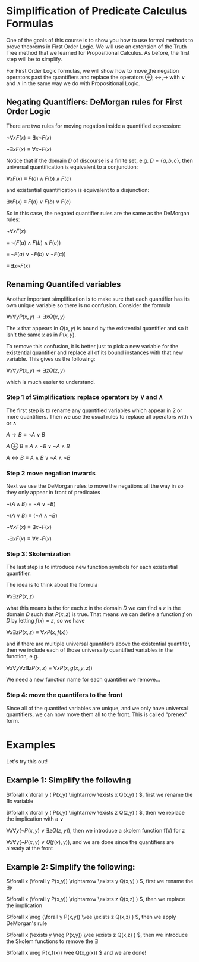 # Simplification of Predicate Calculus Formulas

One of the goals of this course is to show you how to use formal methods to prove theorems in First Order Logic.
We will use an extension of the Truth Tree method that we learned for Propositional Calculus. As before, the
first step will be to simplify.

For First Order Logic formulas, we will show how to move the negation operators past the quantifiers and
replace the operators $\oplus, \leftrightarrow, \rightarrow$ with $\vee$ and $\wedge$ in the same way we
do with Propositional Logic.

## Negating Quantifiers: DeMorgan rules for First Order Logic
There are two rules for moving negation inside a quantified expression:

$\neg \forall x F(x) \equiv \exists x \neg F(x)$

$\neg \exists x F(x) \equiv \forall x \neg F(x)$

Notice that if the domain $D$ of discourse is a finite set, e.g. $D=\{a,b,c\}$,
then universal quantification is equivalent to a conjunction:

$\forall x F(x)$  $\equiv$ $F(a) \wedge F(b) \wedge F(c)$

and existential quantification is equivalent to a disjunction:

$\exists x F(x)$  $\equiv$ $F(a) \vee F(b) \vee F(c)$

So in this case, the negated quantifier rules are the same as the DeMorgan rules:

$\neg \forall x F(x)$  

$\equiv$ $\neg ( F(a) \wedge F(b) \wedge F(c))$

$\equiv$ $\neg F(a) \vee \neg F(b) \vee \neg F(c))$

$\equiv$ $\exists x \neg F(x)$



## Renaming Quantifed variables
Another important simplification is to make sure that each quantifier has its own unique variable so there is no
confusion. Consider the formula

$\forall x \forall y  P(x,y) \rightarrow \exists x Q(x,y)$

The $x$ that appears in $Q(x,y)$ is bound by the existential quantifier and so it isn't the same $x$ as in $P(x,y)$.

To remove this confusion, it is better just to pick a new variable for the existential quantifier and replace all of its bound
instances with that new variable. This gives us the following:

$\forall x \forall y  P(x,y) \rightarrow \exists z Q(z,y)$

which is much easier to understand.

### Step 1 of Simplification: replace operators by $\vee$ and $\wedge$
The first step is to rename any quantified variables which appear in 2 or more quantifiers. Then we use the usual rules
to replace all operators with $\vee$ or $\wedge$

$A \rightarrow B \equiv \neg A \vee B$

$A \oplus B \equiv A\wedge \neg B \vee \neg A \wedge B$

$A \leftrightarrow B \equiv A\wedge B \vee \neg A \wedge \neg B$

### Step 2 move negation inwards
Next we use the DeMorgan rules to move the negations all the way in so they only appear in front of predicates

$\neg (A \wedge B) \equiv \neg A \vee \neg B)$

$\neg (A \vee B) \equiv (\neg A \wedge \neg B)$

$\neg \forall x F(x) \equiv \exists x \neg F(x)$

$\neg \exists x F(x) \equiv \forall x \neg F(x)$


### Step 3: Skolemization
The last step is to introduce new function symbols for each existential quantifier.

The idea is to think about the formula

$\forall x \exists z P(x,z)$

what this means is the for each $x$ in the domain $D$ we can find a $z$ in the domain $D$ such that $P(x,z)$ is true.
That means we can define a function $f$ on $D$ by letting $f(x)=z$, so we have

$\forall x \exists z P(x,z) \equiv \forall x P(x,f(x))$

and if there are multiple universal quantifers above the existential quantifer, then we include each of those universally
quantified variables in the function, e.g.

$\forall x \forall y \forall z \exists z P(x,z) \equiv \forall x P(x,g(x,y,z))$

We need a new function name for each quantifier we remove...

### Step 4: move the quantifers to the front
Since all of the quantifed variables are unique, and we only have universal quantifiers, we can now move them all to the front.
This is called "prenex" form.

# Examples
Let's try this out!

## Example 1: Simplify the following

$\forall x \forall y ( P(x,y) \rightarrow \exists x Q(x,y) ) $, first we rename the $\exists x$ variable

$\forall x \forall y ( P(x,y) \rightarrow \exists z Q(z,y) ) $, then we replace the implication with a $\vee$

$\forall x \forall y ( \neg P(x,y) \vee \exists z Q(z,y))$, then we introduce a skolem function f(x) for z

$\forall x \forall y ( \neg P(x,y) \vee Q(f(x),y))$, and we are done since the quantifiers are already at the front


## Example 2: Simplify the following:

$\forall x (\forall y  P(x,y)) \rightarrow \exists y Q(x,y) ) $, first we rename the $\exists y$

$\forall x (\forall y  P(x,y)) \rightarrow \exists z Q(x,z) ) $, then we replace the implication

$\forall x \neg (\forall y  P(x,y)) \vee \exists z Q(x,z) ) $, then we apply DeMorgan's rule

$\forall x (\exists y  \neg P(x,y)) \vee \exists z Q(x,z) ) $, then we introduce the Skolem functions to remove the $\exists$

$\forall x \neg P(x,f(x)) \vee Q(x,g(x))  $ and we are done!



